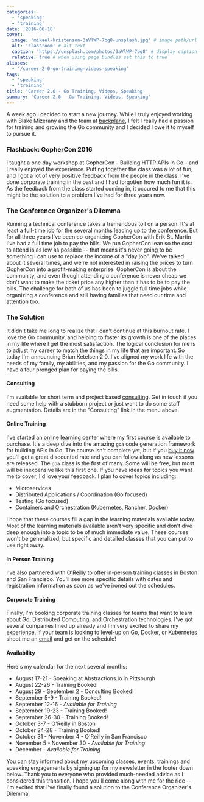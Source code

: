 ```yaml
---
categories:
  - 'speaking'
  - 'training'
date: '2016-06-18'
cover:
  image: 'mikael-kristenson-3aVlWP-7bg8-unsplash.jpg' # image path/url
  alt: 'classroom' # alt text
  caption: 'https://unsplash.com/photos/3aVlWP-7bg8' # display caption under cover
  relative: true # when using page bundles set this to true
aliases:
  - '/career-2-0-go-training-videos-speaking'
tags:
  - 'speaking'
  - 'training'
title: 'Career 2.0 - Go Training, Videos, Speaking'
summary: 'Career 2.0 - Go Training, Videos, Speaking'
---
```


A week ago I decided to start a new journey. While I truly enjoyed working with Blake Mizerany and the team at [backplane](http://backplane.io), I felt I really had a passion for training and growing the Go community and I decided I owe it to myself to pursue it.

<!--more-->

### Flashback: GopherCon 2016

I taught a one day workshop at GopherCon - Building HTTP APIs in Go - and I really enjoyed the experience. Putting together the class was a lot of fun, and I got a lot of very positive feedback from the people in the class. I've done corporate training in the past and I had forgotten how much fun it is. As the feedback from the class started coming in, it occured to me that this might be the solution to a problem I've had for three years now.

### The Conference Organizer's Dilemma

Running a technical conference takes a tremendous toll on a person. It's at least a full-time job for the several months leading up to the conference. But for all three years I've been co-organizing GopherCon with Erik St. Martin I've had a full time job to pay the bills. We run GopherCon lean so the cost to attend is as low as possible -- that means it's never going to be something I can use to replace the income of a "day job". We've talked about it several times, and we're not interested in raising the prices to turn GopherCon into a profit-making enterprise. GopherCon is about the community, and even though attending a conference is never cheap we don't want to make the ticket price any higher than it has to be to pay the bills. The challenge for both of us has been to juggle full time jobs while organizing a conference and still having families that need our time and attention too.

### The Solution

It didn't take me long to realize that I can't continue at this burnout rate. I love the Go community, and helping to foster its growth is one of the places in my life where I get the most satisfaction. The logical conclusion for me is to adjust my career to match the things in my life that are important. So today I'm announcing Brian Ketelsen 2.0. I've aligned my work life with the needs of my family, my abilities, and my passion for the Go community. I have a four pronged plan for paying the bills.

#### Consulting

I'm available for short term and project based [consulting](https://brianketelsen.com/consulting/). Get in touch if you need some help with a stubborn project or just want to do some staff augmentation. Details are in the "Consulting" link in the menu above.

#### Online Training

I've started an [online learning center](http://learn.brianketelsen.com) where my first course is available to purchase. It's a deep dive into the amazing `goa` code generation framework for building APIs in Go. The course isn't complete yet, but if you [buy it now](http://learn.brianketelsen.com/courses/master-api-development-with-goa?product_id=140234&coupon_code=GOAVIDEO) you'll get a great discounted rate and you can follow along as new lessons are released. The `goa` class is the first of many. Some will be free, but most will be inexpensive like this first one. If you have ideas for topics you want me to cover, I'd love your feedback. I plan to cover topics including:

- Microservices
- Distributed Applications / Coordination (Go focused)
- Testing (Go focused)
- Containers and Orchestration (Kubernetes, Rancher, Docker)

I hope that these courses fill a gap in the learning materials available today. Most of the learning materials available aren't very specific and don't dive deep enough into a topic to be of much immediate value. These courses won't be generalized, but specific and detailed classes that you can put to use right away.

#### In Person Training

I've also partnered with [O'Reilly](http://oreilly.com) to offer in-person training classes in Boston and San Francisco. You'll see more specific details with dates and registration information as soon as we've ironed out the schedules.

#### Corporate Training

Finally, I'm booking corporate training classes for teams that want to learn about Go, Distributed Computing, and Orchestration technologies. I've got several companies lined up already and I'm very excited to share my [experience](/about/experience). If your team is looking to level-up on Go, Docker, or Kubernetes shoot me an [email](me@brianketelsen.com) and get on the schedule!

#### Availability

Here's my calendar for the next several months:

- August 17-21 - Speaking at Abstractions.io in Pittsburgh
- August 22-26 - Training Booked!
- August 29 - September 2 - Consulting Booked!
- September 5-9 - Training Booked!
- September 12-16 - _Available for Training_
- September 19-23 - Training Booked!
- September 26-30 - Training Booked!
- October 3-7 - O'Reilly in Boston
- October 24-28 - Training Booked!
- October 31 - November 4 - O'Reilly in San Francisco
- November 5 - November 30 - _Available for Training_
- December - _Available for Training_

You can stay informed about my upcoming classes, events, trainings and speaking engagements by signing up for my newsletter in the footer down below. Thank you to everyone who provided much-needed advice as I considered this transition. I hope you'll come along with me for the ride -- I'm excited that I've finally found a solution to the Conference Organizer's Dilemma.
